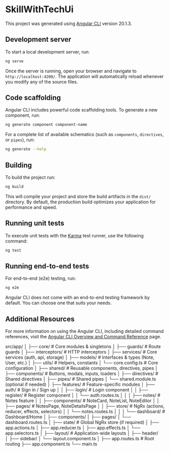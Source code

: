 # SkillWithTechUi

This project was generated using [Angular CLI](https://github.com/angular/angular-cli) version 20.1.3.

## Development server

To start a local development server, run:

```bash
ng serve
```

Once the server is running, open your browser and navigate to `http://localhost:4200/`. The application will automatically reload whenever you modify any of the source files.

## Code scaffolding

Angular CLI includes powerful code scaffolding tools. To generate a new component, run:

```bash
ng generate component component-name
```

For a complete list of available schematics (such as `components`, `directives`, or `pipes`), run:

```bash
ng generate --help
```

## Building

To build the project run:

```bash
ng build
```

This will compile your project and store the build artifacts in the `dist/` directory. By default, the production build optimizes your application for performance and speed.

## Running unit tests

To execute unit tests with the [Karma](https://karma-runner.github.io) test runner, use the following command:

```bash
ng test
```

## Running end-to-end tests

For end-to-end (e2e) testing, run:

```bash
ng e2e
```

Angular CLI does not come with an end-to-end testing framework by default. You can choose one that suits your needs.

## Additional Resources

For more information on using the Angular CLI, including detailed command references, visit the [Angular CLI Overview and Command Reference](https://angular.dev/tools/cli) page.

src/app/
│
├── core/                          # Core modules & singletons
│   ├── guards/                    # Route guards
│   ├── interceptors/              # HTTP interceptors
│   ├── services/                  # Core services (auth, api, storage)
│   ├── models/                    # Interfaces & types (Note, User, etc.)
│   ├── utils/                     # Helpers, constants
│   └── core.config.ts             # Core configuration
│
├── shared/                        # Reusable components, directives, pipes
│   ├── components/                # Buttons, modals, inputs, loaders
│   ├── directives/                # Shared directives
│   ├── pipes/                     # Shared pipes
│   └── shared.module.ts (optional if needed)
│
├── features/                      # Feature-specific modules
│   ├── auth/                      # Sign in / Sign up
│   │   ├── login/                 # Login component
│   │   ├── register/              # Register component
│   │   └── auth.routes.ts
│   │
│   ├── notes/                     # Notes feature
│   │   ├── components/            # NoteCard, NoteList, NoteEditor
│   │   ├── pages/                 # NotesPage, NoteDetailsPage
│   │   ├── store/                 # NgRx (actions, reducer, effects, selectors)
│   │   └── notes.routes.ts
│   │
│   └── dashboard/                 # Dashboard/Home
│       ├── components/
│       ├── pages/
│       └── dashboard.routes.ts
│
├── state/                         # Global NgRx store (if required)
│   ├── app.actions.ts
│   ├── app.reducer.ts
│   ├── app.effects.ts
│   └── app.selectors.ts
│
├── layout/                        # Application-wide layouts
│   ├── header/                    
│   ├── sidebar/
│   └── layout.component.ts
│
├── app.routes.ts                  # Root routing
├── app.component.ts
└── main.ts


